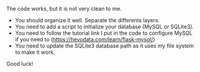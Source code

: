 The code works, but it is not very clean to me.

  - You should organize it well. Separate the differents layers.
  - You need to add a script to initialize your database (MySQL or SQLite3).
  - You need to follow the tutorial link I put in the code to configure MySQL if you need to (https://hevodata.com/learn/flask-mysql/)
  - You need to update the SQLite3 database path as it uses my file system to make it work.

Good luck!
